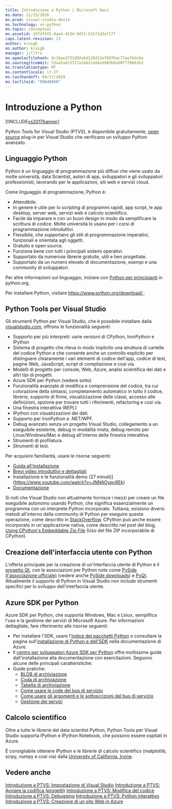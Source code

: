 ```yaml
---
title: Introduzione a Python | Microsoft Docs
ms.date: 11/15/2016
ms.prod: visual-studio-dev14
ms.technology: vs-python
ms.topic: conceptual
ms.assetid: 33f4f6fb-0ae4-4234-9df2-531f2d3af17f
caps.latest.revision: 13
author: kraigb
ms.author: kraigb
manager: jillfra
ms.openlocfilehash: 9c18ae2731d92e6d128d13e7687bac77ae76dc8a
ms.sourcegitcommit: 53aa5a413717a1b62ca56a5983b6a50f7f0663b3
ms.translationtype: MT
ms.contentlocale: it-IT
ms.lasthandoff: 04/17/2019
ms.locfileid: "59648450"
---
```

# <a name="getting-started-with-python"></a>Introduzione a Python
[!INCLUDE[vs2017banner](../includes/vs2017banner.md)]

Python Tools for Visual Studio (PTVS), è disponibile gratuitamente, [open source](https://github.com/Microsoft/ptvs) plug-in per Visual Studio che verificano un sviluppo Python avanzato.  
  
## <a name="python-the-language"></a>Linguaggio Python
  
Python è un linguaggio di programmazione più diffusi che viene usato da molte università, data Scientist, autori di app, sviluppatori e gli sviluppatori professionisti, lavorando per le applicazioni, siti web e servizi cloud.

Come linguaggio di programmazione, Python è:
  
- Attendibile.
- In genere è utile per lo scripting di programmi rapidi, app script, le app desktop, server web, servizi web e calcolo scientifico.
- Facile da imparare e con un buon design in modo da semplificare la scrittura di codice. Molte università lo usano per i corsi di programmazione introduttivi.
- Flessibile, che supportano gli stili di programmazione imperativi, funzionali e orientata agli oggetti.
- Gratuito e open source.
- Funziona bene con tutti i principali sistemi operativi.  
- Supportato da numerose librerie gratuite, utili e ben progettate.  
- Supportato da un numero elevato di documentazione, esempi e una community di sviluppatori.  

Per altre informazioni sul linguaggio, iniziare con [Python per principianti](https://www.python.org/about/gettingstarted/) in python.org.

Per installare Python, visitare [ https://www.python.org/download/ ](https://www.python.org/download/).

## <a name="python-tools-for-visual-studio"></a>Python Tools per Visual Studio
  
Gli strumenti Python per Visual Studio, che è possibile installare dalla [visualstudio.com](https://www.visualstudio.com/explore/python-vs), offrono le funzionalità seguenti:  
  
- Supporto per più interpreti: varie versioni di CPython, IronPython e IPython  
- Sistema di progetto che rileva in modo implicito una struttura di cartelle del codice Python e che consente anche un controllo esplicito per distinguere chiaramente i vari elementi di codice dell'app, codice di test, pagine Web, JavaScript, script di compilazione e così via.  
- Modelli di progetto per console, Web, Azure, analisi scientifica dei dati e altri tipi di progetti.    
- Azure SDK per Python (vedere sotto)    
- Funzionalità avanzate di modifica e comprensione del codice, tra cui colorazione della sintassi, completamento automatico in tutto il codice, librerie, supporto di firme, visualizzazione delle classi, accesso alle definizioni, opzione per trovare tutti i riferimenti, refactoring e così via.    
- Una finestra interattiva (REPL)
- IPython con visualizzazioni dei dati.
- Supporto per IronPython e .NET/WPF.    
- Debug avanzato senza un progetto Visual Studio, collegamento a un eseguibile esistente, debug in modalità mista, debug remoto per Linux/Windows/Mac e debug all'interno della finestra interattiva.   
- Strumenti di profilatura.  
- Strumenti di test.  
  
Per acquisire familiarità, usare le risorse seguenti:

- [Guida all'installazione](https://github.com/Microsoft/PTVS/wiki/PTVS-Installation)    
- [Brevi video introduttivi e dettagliati](https://www.youtube.com/playlist?list=PLReL099Y5nRdLgGAdrb_YeTdEnd23s6Ff)  
- Installazione e le funzionalità demo (27 minuti)] (https://www.youtube.com/watch?v=JNNAOypc6Ek)  
- [Documentazione](https://github.com/Microsoft/PTVS/wiki)  

Si noti che Visual Studio non attualmente fornisce i mezzi per creare un file eseguibile autonomo usando Python, che significa essenzialmente un programma con un interprete Python incorporato. Tuttavia, esistono diversi metodi all'interno della community di Python per eseguire questa operazione, come descritto in [StackOverflow](http://stackoverflow.com/questions/5458048/how-to-make-a-python-script-standalone-executable-to-run-without-any-dependency). CPython può anche essere incorporato in un'applicazione nativa, come descritto nel post del blog, [Using CPython's Embeddable Zip File](https://devblogs.microsoft.com/python/cpython-embeddable-zip-file/) (Uso del file ZIP incorporabile di CPython).
  
## <a name="building-ui-with-python"></a>Creazione dell'interfaccia utente con Python  

L'offerta principale per la creazione di un'interfaccia utente di Python è il [progetto Qt](https://www.qt.io/qt-for-application-development/), con le associazioni per Python note come [PySide (l'associazione ufficiale)](http://wiki.qt.io/PySide) (vedere anche [PySide downloads](https://download.qt.io/official_releases/pyside/.)) e [PyQt](https://wiki.python.org/moin/PyQt). Attualmente il supporto di Python in Visual Studio non include strumenti specifici per lo sviluppo dell'interfaccia utente.

## <a name="azure-sdk-for-python"></a>Azure SDK per Python
  
Azure SDK per Python, che supporta Windows, Mac e Linux, semplifica l'uso e la gestione dei servizi di Microsoft Azure. Per informazioni dettagliate, fare riferimento alle risorse seguenti: 

- Per installare l'SDK, usare l'[indice dei pacchetti Python](https://pypi.python.org/pypi/azure) o consultare la pagina sull'[installazione di Python e dell'SDK](https://azure.microsoft.com/documentation/articles/python-how-to-install/) nella documentazione di Azure. 
- Il [centro per sviluppatori Azure SDK per Python](https://azure.microsoft.com/develop/python/) offre moltissime guide dall'installazione alla documentazione con esercitazioni.  Seguono alcune delle principali caratteristiche:  
- Guide pratiche:
  - [BLOB di archiviazione](https://azure.microsoft.com/develop/python/how-to-guides/blob-service/)  
  - [Coda di archiviazione](https://azure.microsoft.com/develop/python/how-to-guides/queue-service/)  
  - [Tabella di archiviazione](https://azure.microsoft.com/develop/python/how-to-guides/table-service/)  
  - [Come usare le code del bus di servizio](https://azure.microsoft.com/develop/python/how-to-guides/service-bus-queues/)
  - [Come usare gli argomenti e le sottoscrizioni del bus di servizio](https://azure.microsoft.com/develop/python/how-to-guides/service-bus-topics/) 
  - [Gestione dei servizi](https://azure.microsoft.com/develop/python/how-to-guides/service-management/)  

## <a name="scientific-computing"></a>Calcolo scientifico

Oltre a tutte le librerie del data scientist Python, Python Tools per Visual Studio supporta IPython e IPython Notebook, che possono essere ospitati in Azure.

È consigliabile ottenere IPython e le librerie di calcolo scientifico (matplotlib, scipy, numpy e così via) dalla [University of California, Irvine](http://www.lfd.uci.edu/~gohlke/pythonlibs/#scipy-stack).  
  
## <a name="see-also"></a>Vedere anche  

[Introduzione a PTVS: Impostazione di Visual Studio](../python/getting-started-with-ptvs-setting-up-visual-studio.md)
[Introduzione a PTVS: Avviare la codifica (progetti)](../python/getting-started-with-ptvs-start-coding-projects.md)
[Introduzione a PTVS: Modifica del codice](../python/getting-started-with-ptvs-editing-code.md)
[Introduzione a PTVS: Debugging](../python/getting-started-with-ptvs-debugging.md)
[Introduzione a PTVS: Python interattivo](../python/getting-started-with-ptvs-interactive-python.md)
[Introduzione a PTVS: Creazione di un sito Web in Azure](../python/getting-started-with-ptvs-building-a-website-in-azure.md)
